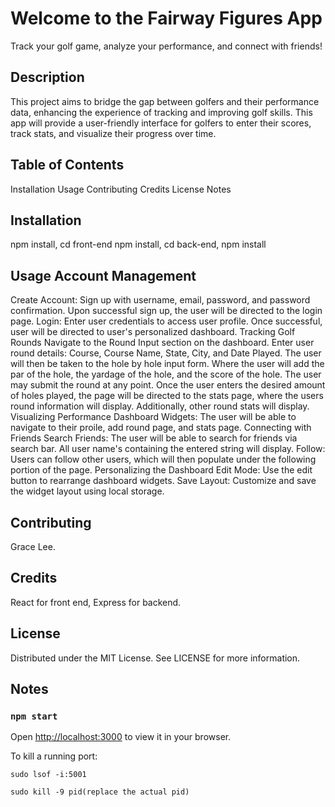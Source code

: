 # Welcome to the Fairway Figures App

Track your golf game, analyze your performance, and connect with friends!

## Description 
This project aims to bridge the gap between golfers and their performance data, enhancing the experience of tracking and improving golf skills. This app will provide a user-friendly interface for golfers to enter their scores, track stats, and visualize their progress over time.


## Table of Contents
  Installation
  Usage
  Contributing
  Credits
  License
  Notes

## Installation 
npm install,
cd front-end npm install,
cd back-end, npm install

## Usage Account Management
  Create Account: Sign up with username, email, password, and password confirmation. Upon successful sign up, the user will be directed to the login page.
  Login: Enter user credentials to access user profile. Once successful, user will be directed to user's personalized dashboard.
Tracking Golf Rounds
  Navigate to the Round Input section on the dashboard.
  Enter user round details: Course, Course Name, State, City, and Date Played. The user will then be taken to the hole by hole input form. Where the user will add the par of the hole, the yardage of the hole, and the score of the hole. 
  The user may submit the round at any point. Once the user enters the desired amount of holes played, the page will be directed to the stats page, where the users round information will display. Additionally, other round stats will display. 
Visualizing Performance
  Dashboard Widgets: The user will be able to navigate to their proile, add round page, and stats page.
Connecting with Friends
  Search Friends: The user will be able to search for friends via search bar. All user name's containing the entered string will display. 
  Follow: Users can follow other users, which will then populate under the following portion of the page. 
Personalizing the Dashboard
  Edit Mode: Use the edit button to rearrange dashboard widgets.
  Save Layout: Customize and save the widget layout using local storage.

## Contributing 
Grace Lee.

## Credits 
React for front end, Express for backend. 

## License 
Distributed under the MIT License. See LICENSE for more information.

## Notes
### `npm start`

Open [http://localhost:3000](http://localhost:3000) to view it in your browser.

To kill a running port: 

    sudo lsof -i:5001
    
    sudo kill -9 pid(replace the actual pid)

